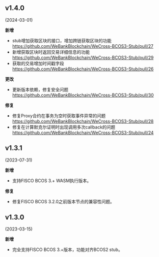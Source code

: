 ## v1.4.0

(2024-03-01)

**新增**

- stub增加获取区块的接口，增加跨链获取区块的功能 https://github.com/WeBankBlockchain/WeCross-BCOS3-Stub/pull/27
- 新增获取区块时返回交易详细信息的功能 https://github.com/WeBankBlockchain/WeCross-BCOS3-Stub/pull/29
- 获取的交易增加时间戳字段 https://github.com/WeBankBlockchain/WeCross-BCOS3-Stub/pull/26

**更改**

- 更新版本依赖，修复安全问题 https://github.com/WeBankBlockchain/WeCross-BCOS3-Stub/pull/30

**修复**

- 修复Proxy合约在事务为空时获取事件异常的问题 https://github.com/WeBankBlockchain/WeCross-BCOS3-Stub/pull/28
- 修复在计算默克尔证明时出现调用多次callback的问题 https://github.com/WeBankBlockchain/WeCross-BCOS3-Stub/pull/24

## v1.3.1

(2023-07-31)

**新增**

- 支持FISCO BCOS 3.+ WASM执行版本。

**修复**

- 修复FISCO BCOS 3.2.0之前版本节点的兼容性问题。

## v1.3.0

(2023-03-15)

**新增**

- 完全支持FISCO BCOS 3.+版本，功能对齐BCOS2 stub。

